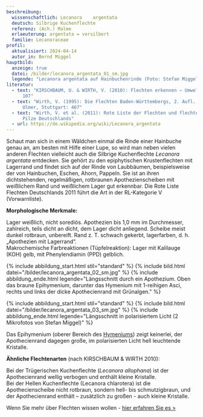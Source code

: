 ```yaml
---
beschreibung:
  wissenschaftlich: Lecanora	argentata
  deutsch: Silbrige Kuchenflechte
  referenz: (Ach.) Malme
  erlaeuterung: argentata = versilbert
  familie: Lecanoraceae
profil:
  aktualisiert: 2024-04-14
  autor_in: Bernd Miggel
hauptbild:
  anzeige: true
  datei: /bilder/lecanora_argentata_01_sm.jpg
  legende: "Lecanora argentata auf Hainbuchenrinde (Foto: Stefan Miggel)"
literatur:
  - text: "KIRSCHBAUM, U. & WIRTH, V. (2010): Flechten erkennen – Umwelt bewerten:
      107"
  - text: "Wirth, V. (1995): Die Flechten Baden-Württembergs, 2. Aufl., 1006 S.;
      Ulmer, Stuttgart: 467"
  - text: "Wirth, V. et al. (2011): Rote Liste der Flechten und flechtenbewohnende
      Pilze Deutschlands"
  - url: https://de.wikipedia.org/wiki/Lecanora_argentata
---
```

Schaut man sich in einem Wäldchen einmal die Rinde einer Hainbuche genau an, am besten mit Hilfe einer Lupe, so wird man neben vielen anderen Flechten vielleicht auch die Silbrige Kuchenflechte *Lecanora argentata* entdecken. Sie gehört zu den epiphytischen Krustenflechten mit Lagerrand und findet sich auf der Rinde von Laubbäumen, beispielsweise der von Hainbuchen, Eschen, Ahorn, Pappeln. Sie ist an ihren dichtstehenden, regelmäßigen, rotbraunen Apothezienscheiben mit weißlichem Rand und weißlichem Lager gut erkennbar. Die Rote Liste Flechten Deutschlands 2011 führt die Art in der RL-Kategorie V (Vorwarnliste).

**Morphologische Merkmale:**

Lager weißlich, nicht sorediös. Apothezien bis 1,0 mm im Durchmesser, zahlreich, teils dicht an dicht, dem Lager dicht anliegend. Scheibe meist dunkel rotbraun, unbereift. Rand z. T. schwach gekerbt, lagerfarben, d. h. „Apothezien mit Lagerrand“.\
Makrochemische Farbreaktionen (Tüpfelreaktion): Lager mit Kalilauge (KOH) gelb, mit Phenylendiamin (PPD) gelblich.

{% include abbildung_start.html stil="standard" %}
{% include bild.html datei="/bilder/lecanora_argentata_02_sm.jpg" %}
{% include abbildung_ende.html legende="Längsschnitt durch ein Apothezium. Oben das braune Epihymenium, darunter das Hymenium mit 1-reihigen Asci, rechts und links der dicke Apothecienrand mit Grünalgen." %}

{% include abbildung_start.html stil="standard" %}
{% include bild.html datei="/bilder/lecanora_argentata_03_sm.jpg" %}
{% include abbildung_ende.html legende="Längsschnitt in polarisiertem Licht (2 Mikrofotos von Stefan Miggel)" %}

Das Epihymenium (oberer Bereich des [Hymeniums](Hymenium "Glossar")) zeigt keinerlei, der Apothecienrand dagegen große, im polarisierten Licht hell leuchtende Kristalle.

**Ähnliche Flechtenarten** (nach KIRSCHBAUM & WIRTH 2010):

Bei der Trügerischen Kuchenflechte (*Lecanora allophana*) ist der Apothecienrand wellig verbogen und enthält kleine Kristalle.  
Bei der Hellen Kuchenflechte (Lecanora chlarotera) ist die Apothecienscheibe nicht rotbraun, sondern hell- bis schmutzigbraun, und der Apothecienrand enthält – zusätzlich zu großen - auch kleine Kristalle.

Wenn Sie mehr über Flechten wissen wollen - [hier erfahren Sie es >](/verwandt/flechten)